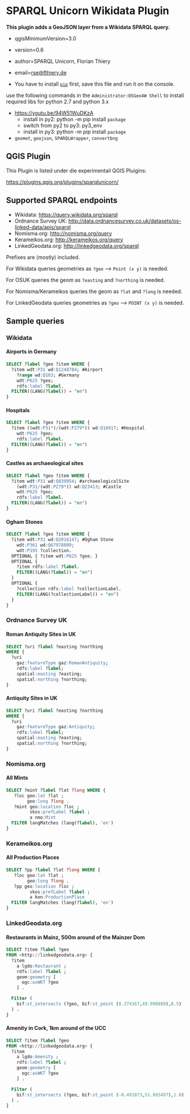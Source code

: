 # SPARQL Unicorn Wikidata Plugin

**This plugin adds a GeoJSON layer from a Wikidata SPARQL query.**

* qgisMinimumVersion=3.0
* version=0.6
* author=SPARQL Unicorn, Florian Thiery
* email=rse@fthiery.de

* You have to install [`pip`](https://raw.githubusercontent.com/sparqlunicorn/sparqlunicornGoesGIS/master/sparql_unicorn/scripts/get-pip.py) first, save this file and run it on the console.

use the following commands in the `Administrator:OSGeo4W Shell` to install required libs for python 2.7 and python 3.x

* https://youtu.be/94W51WuDKzA
  * install in py2: python -m pip install `package`
  * switch from py2 to py3: py3_env
  * install in py3: python -m pip install `package`
* `geomet`, `geojson`, `SPARQLWrapper`, `convertbng`

## QGIS Plugin

This Plugin is listed under die experimentail QGIS Pluigins:

https://plugins.qgis.org/plugins/sparqlunicorn/

## Supported SPARQL endpoints

* Wikidata: https://query.wikidata.org/sparql
* Ordnance Survey UK: http://data.ordnancesurvey.co.uk/datasets/os-linked-data/apis/sparql
* Nomisma.org: http://nomisma.org/query
* Kerameikos.org: http://kerameikos.org/query
* LinkedGeodata.org: http://linkedgeodata.org/sparql

Prefixes are (mostly) included.

For Wikidata queries geometries as `?geo` --> `Point (x y)` is needed.

For OSUK queries the geom as `?easting` and `?northing` is needed.

For Nomisma/Kerameikos queries the geom as `?lat` and `?long` is needed.

For LinkedGeodata queries geometries as `?geo` --> `POINT (x y)` is needed.

## Sample queries

### Wikidata

#### Airports in Germany

```sql
SELECT ?label ?geo ?item WHERE {
  ?item wdt:P31 wd:Q1248784; #Airport
    ?range wd:Q183; #Germany
    wdt:P625 ?geo;
    rdfs:label ?label.
  FILTER((LANG(?label)) = "en")
}
```

#### Hospitals

```sql
SELECT ?label ?geo ?item WHERE {
  ?item ((wdt:P31*)/(wdt:P279*)) wd:Q16917; #Hospital
    wdt:P625 ?geo;
    rdfs:label ?label.
  FILTER((LANG(?label)) = "en")
}
```

#### Castles as archaeological sites

```sql
SELECT ?label ?geo ?item WHERE {
  ?item wdt:P31 wd:Q839954; #archaeologicalSite
    (wdt:P31/(wdt:P279*)) wd:Q23413; #Castle
    wdt:P625 ?geo;
    rdfs:label ?label.
  FILTER((LANG(?label)) = "en")
}
```

#### Ogham Stones

```sql
SELECT ?label ?geo ?item WHERE {
  ?item wdt:P31 wd:Q2016147; #Ogham Stone
    wdt:P361 wd:Q67978809;
    wdt:P195 ?collection.
  OPTIONAL { ?item wdt:P625 ?geo. }
  OPTIONAL {
    ?item rdfs:label ?label.
    FILTER((LANG(?label)) = "en")
  }
  OPTIONAL {
    ?collection rdfs:label ?collectionLabel.
    FILTER((LANG(?collectionLabel)) = "en")
  }
}
```

### Ordnance Survey UK

#### Roman Antiquity Sites in UK

```sql
SELECT ?uri ?label ?easting ?northing
WHERE {
  ?uri
    gaz:featureType gaz:RomanAntiquity;
    rdfs:label ?label;
    spatial:easting ?easting;
    spatial:northing ?northing;
}
```

#### Antiquity Sites in UK

```sql
SELECT ?uri ?label ?easting ?northing
WHERE {
  ?uri
    gaz:featureType gaz:Antiquity;
    rdfs:label ?label;
    spatial:easting ?easting;
    spatial:northing ?northing;
}
```

### Nomisma.org

#### All Mints

```sql
SELECT ?mint ?label ?lat ?long WHERE {
   ?loc geo:lat ?lat ;
        geo:long ?long .
   ?mint geo:location ?loc ;
         skos:prefLabel ?label ;
         a nmo:Mint
  FILTER langMatches (lang(?label), 'en')
}
```

### Kerameikos.org

#### All Production Places

```sql
SELECT ?pp ?label ?lat ?long WHERE {
   ?loc geo:lat ?lat ;
        geo:long ?long .
   ?pp geo:location ?loc ;
         skos:prefLabel ?label ;
         a kon:ProductionPlace
  FILTER langMatches (lang(?label), 'en')
}
```

### LinkedGeodata.org

#### Restaurants in Mainz, 500m around of the Mainzer Dom

```sql
SELECT ?item ?label ?geo
FROM <http://linkedgeodata.org> {
  ?item
    a lgdo:Restaurant ;
    rdfs:label ?label ;
    geom:geometry [
      ogc:asWKT ?geo
    ] .

  Filter (
    bif:st_intersects (?geo, bif:st_point (8.274167,49.998889),0.5)
  ) .
}
```

#### Amenity in Cork, 1km around of the UCC

```sql
SELECT ?item ?label ?geo
FROM <http://linkedgeodata.org> {
  ?item
    a lgdo:Amenity ;
    rdfs:label ?label ;
    geom:geometry [
      ogc:asWKT ?geo
    ] .

  Filter (
    bif:st_intersects (?geo, bif:st_point (-8.491873,51.893497),1.0)
  ) .
}
```
